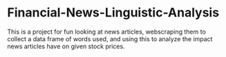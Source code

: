 # Financial-News-Linguistic-Analysis
This is a project for fun looking at news articles, webscraping them to collect a data frame of words used, and using this to analyze the impact news articles have on given stock prices.
